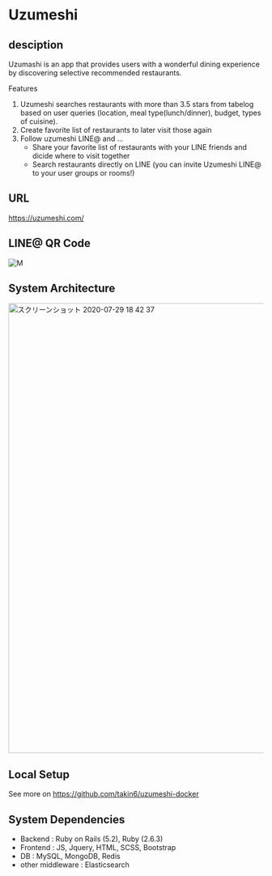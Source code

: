 # Uzumeshi

## desciption
Uzumashi is an app that provides users with a wonderful dining experience by discovering selective recommended restaurants.

Features
1. Uzumeshi searches restaurants with more than 3.5 stars from tabelog based on user queries (location, meal type(lunch/dinner), budget, types of cuisine).
2. Create favorite list of restaurants to later visit those again
2. Follow uzumeshi LINE@ and ...
   - Share your favorite list of restaurants with your LINE friends and dicide where to visit together
   - Search restaurants directly on LINE (you can invite Uzumeshi LINE@ to your user groups or rooms!)

## URL
https://uzumeshi.com/

## LINE@ QR Code
![M](https://user-images.githubusercontent.com/48932045/88786217-35d6ec80-d1cd-11ea-8576-d09324a33adc.png)

## System Architecture
<img width="889" alt="スクリーンショット 2020-07-29 18 42 37" src="https://user-images.githubusercontent.com/48932045/88786292-5010ca80-d1cd-11ea-8d51-4f1ffd143196.png">

## Local Setup
See more on https://github.com/takin6/uzumeshi-docker

## System Dependencies
* Backend : Ruby on Rails (5.2), Ruby (2.6.3)
* Frontend : JS, Jquery, HTML, SCSS, Bootstrap
* DB : MySQL, MongoDB, Redis
* other middleware : Elasticsearch
